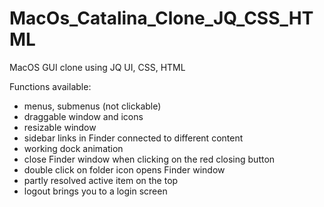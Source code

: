 # MacOs_Catalina_Clone_JQ_CSS_HTML
MacOS GUI clone using JQ UI, CSS, HTML

Functions available:
- menus, submenus (not clickable)
- draggable window and icons
- resizable window
- sidebar links in Finder connected to different content
- working dock animation
- close Finder window when clicking on the red closing button
- double click on folder icon opens Finder window
- partly resolved active item on the top
- logout brings you to a login screen 
